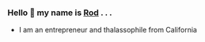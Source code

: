 ### Hello 👋 my name is [Rod](https://rod.ebrahimi.org/about-rod-ebrahimi) . . .
- I am an entrepreneur and thalassophile from California

